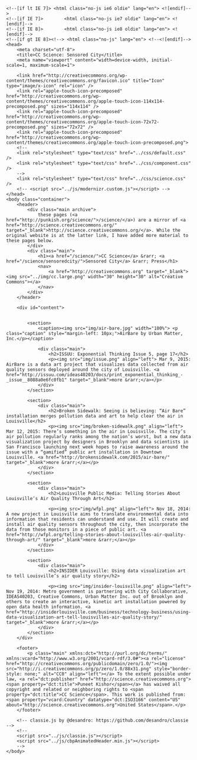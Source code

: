 <!doctype html>
    <!--[if lt IE 7]> <html class="no-js ie6 oldie" lang="en"> <![endif]-->
    <!--[if IE 7]>        <html class="no-js ie7 oldie" lang="en"> <![endif]-->
    <!--[if IE 8]>        <html class="no-js ie8 oldie" lang="en"> <![endif]-->
    <!--[if gt IE 8]><!--> <html class="no-js" lang="en"> <!--<![endif]-->
    <head>
        <meta charset="utf-8">
        <title>CC Science: Sensored City</title>
        <meta name="viewport" content="width=device-width, initial-scale=1, maximum-scale=1">

        <link href="http://creativecommons.org/wp-content/themes/creativecommons.org/favicon.ico" title="Icon" type="image/x-icon" rel="icon" />
        <link rel="apple-touch-icon-precomposed" href="http://creativecommons.org/wp-content/themes/creativecommons.org/apple-touch-icon-114x114-precomposed.png" sizes="114x114" />
        <link rel="apple-touch-icon-precomposed" href="http://creativecommons.org/wp-content/themes/creativecommons.org/apple-touch-icon-72x72-precomposed.png" sizes="72x72" />
        <link rel="apple-touch-icon-precomposed" href="http://creativecommons.org/wp-content/themes/creativecommons.org/apple-touch-icon-precomposed.png">
        <!--
        <link rel="stylesheet" type="text/css" href="../css/default.css" />
        <link rel="stylesheet" type="text/css" href="../css/component.css" />
        -->
        <link rel="stylesheet" type="text/css" href="../css/science.css" />
        <!-- <script src="../js/modernizr.custom.js"></script> -->
    </head>
    <body class="container">
        <header>
            <div class="main archive">
                these pages (<a href="http://punkish.org/science/">/science/</a>) are a mirror of <a href="http://science.creativecommons.org/" target="_blank">http://science.creativecommons.org/</a>. While the original website is at the latter link, I have added more material to these pages below.
            </div>
            <div class="main">
                <h1><a href="/science/">CC Science</a> &rarr; <a href="/science/sensoredcity/">Sensored City</a> &rarr; Press</h1>
                <nav>
                    <a href="http://creativecommons.org" target="_blank"><img src="../img/cc.large.png" width="30" height="30" alt="Creative Commons"></a>
                </nav>
            </div>
        </header>
        
        <div id="content">            
            

            <section>
                <caption><img src="img/air-bare.jpg" width="100%"> <p class="caption" style="margin-left: 10px;">AirBare by Urban Matter, Inc.</p></caption>
                
                <div class="main">
                    <h2>ISSUU: Exponential Thinking Issue 5, page 17</h2>
                    <p><img src="img/issue.png" align="left"> Mar 9, 2015: AirBare is a data art project that visualizes data collected from air quality sensors deployed around the city of Louisville. <a href="http://issuu.com/ideas40203/docs/print_exponential_thinking_-_issue__8088a0e6fc0fb1" target="_blank">more &rarr;</a></p>
                </div>
            </section>
            
            <section>
                <div class="main">
                    <h2>Broken Sidewalk: Seeing is believing: “Air Bare” installation merges pollution data and art to help clear the air in Louisville</h2>
                    <p><img src="img/broken-sidewalk.png" align="left"> Mar 12, 2015: There’s something in the air in Louisville. The city’s air pollution regularly ranks among the nation’s worst, but a new data visualization project by designers in Brooklyn and data scientists in San Francisco launching next week hopes to raise awareness around the issue with a “gamified” public art installation in Downtown Louisville. <a href="http://brokensidewalk.com/2015/air-bare/" target="_blank">more &rarr;</a></p>
                </div>
            </section>
                
            <section>
                <div class="main">
                    <h2>Louisville Public Media: Telling Stories About Louisville’s Air Quality Through Art</h2>
                    
                    <p><img src="img/wfpl.png" align="left"> Nov 18, 2014: A new project in Louisville aims to translate environmental data into information that residents can understand and use. It will create and install air quality sensors throughout the city, then incorporate the data from those monitors in a piece of public art. <a href="http://wfpl.org/telling-stories-about-louisvilles-air-quality-through-art/" target="_blank">more &rarr;</a></p>
                </div>
            </section>
                
            <section>
                <div class="main">
                    <h2>INSIDER Louisville: Using data visualization art to tell Louisville’s air quality story</h2>
                    
                    <p><img src="img/insider-louisville.png" align="left"> Nov 19, 2014: Metro government is partnering with City Collaborative, IDEAS40203, Creative Commons, Urban Matter Inc. out of Brooklyn and others to create an interactive, kinetic art installation powered by open data health information. <a href="http://insiderlouisville.com/business/technology-business/using-data-visualization-art-tell-louisvilles-air-quality-story/" target="_blank">more &rarr;</a></p>
                </div>
            </section>
        </div>
        
        <footer>
            <p class="main" xmlns:dct="http://purl.org/dc/terms/" xmlns:vcard="http://www.w3.org/2001/vcard-rdf/3.0#"><a rel="license" href="http://creativecommons.org/publicdomain/zero/1.0/"><img src="http://i.creativecommons.org/p/zero/1.0/88x31.png" style="border-style: none;" alt="CC0" align="left"></a> To the extent possible under law, <a rel="dct:publisher" href="http://science.creativecommons.org"><span property="dct:title">Puneet Kishor</span></a> has waived all copyright and related or neighboring rights to <span property="dct:title">CC Science</span>. This work is published from: <span property="vcard:Country" datatype="dct:ISO3166" content="US" about="http://science.creativecommons.org">United States</span>.</p>
        </footer>
        
        <!-- classie.js by @desandro: https://github.com/desandro/classie -->
        <!--
        <script src="../js/classie.js"></script>
        <script src="../js/cbpAnimatedHeader.min.js"></script>
        -->
    </body>
</html>